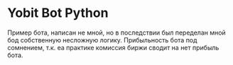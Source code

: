 # Yobit Bot Python
Пример бота, написан не мной, но в последствии был переделан мной бод собственную несложную логику. 
Прибыльность бота под сомнением, т.к. еа практике комиссия биржи сводит на нет прибыль бота.
